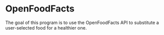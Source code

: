 # OpenFoodFacts
The goal of this program is to use the OpenFoodFacts API to substitute a user-selected food for a healthier one.
